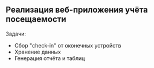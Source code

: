 ## Реализация веб-приложения учёта посещаемости

Задачи:
- Сбор "check-in" от оконечных устройств
- Хранение данных
- Генерация отчёта и таблиц
